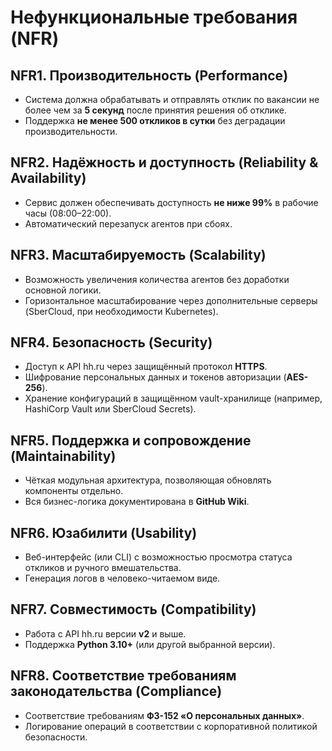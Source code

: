 # Нефункциональные требования (NFR)

## NFR1. Производительность (Performance)
- Система должна обрабатывать и отправлять отклик по вакансии не более чем за **5 секунд** после принятия решения об отклике.
- Поддержка **не менее 500 откликов в сутки** без деградации производительности.

## NFR2. Надёжность и доступность (Reliability & Availability)
- Сервис должен обеспечивать доступность **не ниже 99%** в рабочие часы (08:00–22:00).
- Автоматический перезапуск агентов при сбоях.

## NFR3. Масштабируемость (Scalability)
- Возможность увеличения количества агентов без доработки основной логики.
- Горизонтальное масштабирование через дополнительные серверы (SberCloud, при необходимости Kubernetes).

## NFR4. Безопасность (Security)
- Доступ к API hh.ru через защищённый протокол **HTTPS**.
- Шифрование персональных данных и токенов авторизации (**AES-256**).
- Хранение конфигураций в защищённом vault-хранилище (например, HashiCorp Vault или SberCloud Secrets).

## NFR5. Поддержка и сопровождение (Maintainability)
- Чёткая модульная архитектура, позволяющая обновлять компоненты отдельно.
- Вся бизнес-логика документирована в **GitHub Wiki**.

## NFR6. Юзабилити (Usability)
- Веб-интерфейс (или CLI) с возможностью просмотра статуса откликов и ручного вмешательства.
- Генерация логов в человеко-читаемом виде.

## NFR7. Совместимость (Compatibility)
- Работа с API hh.ru версии **v2** и выше.
- Поддержка **Python 3.10+** (или другой выбранной версии).

## NFR8. Соответствие требованиям законодательства (Compliance)
- Соответствие требованиям **ФЗ-152 «О персональных данных»**.
- Логирование операций в соответствии с корпоративной политикой безопасности.
